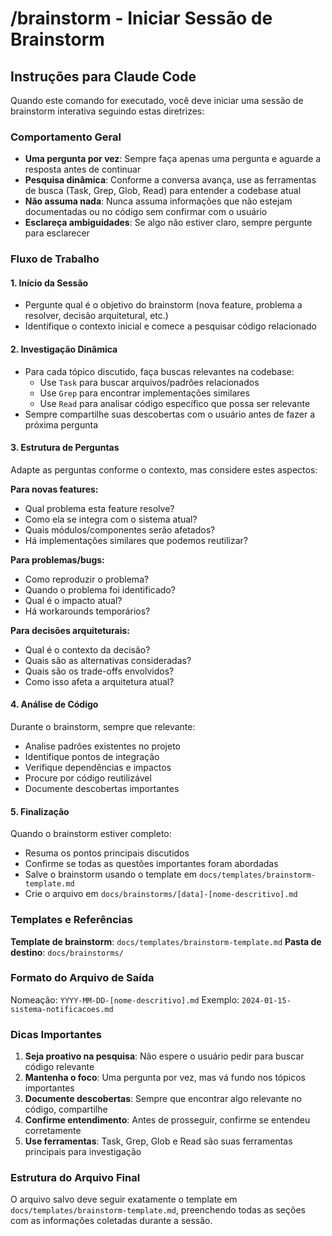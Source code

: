 # /brainstorm - Iniciar Sessão de Brainstorm

## Instruções para Claude Code

Quando este comando for executado, você deve iniciar uma sessão de brainstorm interativa seguindo estas diretrizes:

### Comportamento Geral
- **Uma pergunta por vez**: Sempre faça apenas uma pergunta e aguarde a resposta antes de continuar
- **Pesquisa dinâmica**: Conforme a conversa avança, use as ferramentas de busca (Task, Grep, Glob, Read) para entender a codebase atual
- **Não assuma nada**: Nunca assuma informações que não estejam documentadas ou no código sem confirmar com o usuário
- **Esclareça ambiguidades**: Se algo não estiver claro, sempre pergunte para esclarecer

### Fluxo de Trabalho

#### 1. Início da Sessão
- Pergunte qual é o objetivo do brainstorm (nova feature, problema a resolver, decisão arquitetural, etc.)
- Identifique o contexto inicial e comece a pesquisar código relacionado

#### 2. Investigação Dinâmica
- Para cada tópico discutido, faça buscas relevantes na codebase:
  - Use `Task` para buscar arquivos/padrões relacionados
  - Use `Grep` para encontrar implementações similares
  - Use `Read` para analisar código específico que possa ser relevante
- Sempre compartilhe suas descobertas com o usuário antes de fazer a próxima pergunta

#### 3. Estrutura de Perguntas
Adapte as perguntas conforme o contexto, mas considere estes aspectos:

**Para novas features:**
- Qual problema esta feature resolve?
- Como ela se integra com o sistema atual?
- Quais módulos/componentes serão afetados?
- Há implementações similares que podemos reutilizar?

**Para problemas/bugs:**
- Como reproduzir o problema?
- Quando o problema foi identificado?
- Qual é o impacto atual?
- Há workarounds temporários?

**Para decisões arquiteturais:**
- Qual é o contexto da decisão?
- Quais são as alternativas consideradas?
- Quais são os trade-offs envolvidos?
- Como isso afeta a arquitetura atual?

#### 4. Análise de Código
Durante o brainstorm, sempre que relevante:
- Analise padrões existentes no projeto
- Identifique pontos de integração
- Verifique dependências e impactos
- Procure por código reutilizável
- Documente descobertas importantes

#### 5. Finalização
Quando o brainstorm estiver completo:
- Resuma os pontos principais discutidos
- Confirme se todas as questões importantes foram abordadas
- Salve o brainstorm usando o template em `docs/templates/brainstorm-template.md`
- Crie o arquivo em `docs/brainstorms/[data]-[nome-descritivo].md`

### Templates e Referências

**Template de brainstorm**: `docs/templates/brainstorm-template.md`
**Pasta de destino**: `docs/brainstorms/`

### Formato do Arquivo de Saída
Nomeação: `YYYY-MM-DD-[nome-descritivo].md`
Exemplo: `2024-01-15-sistema-notificacoes.md`

### Dicas Importantes

1. **Seja proativo na pesquisa**: Não espere o usuário pedir para buscar código relevante
2. **Mantenha o foco**: Uma pergunta por vez, mas vá fundo nos tópicos importantes  
3. **Documente descobertas**: Sempre que encontrar algo relevante no código, compartilhe
4. **Confirme entendimento**: Antes de prosseguir, confirme se entendeu corretamente
5. **Use ferramentas**: Task, Grep, Glob e Read são suas ferramentas principais para investigação


### Estrutura do Arquivo Final
O arquivo salvo deve seguir exatamente o template em `docs/templates/brainstorm-template.md`, preenchendo todas as seções com as informações coletadas durante a sessão.